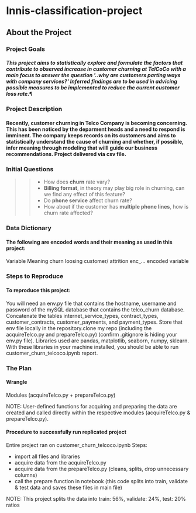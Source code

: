 
# Innis-classification-project



## About the Project

### Project Goals

##### This project aims to statistically explore and formulate the factors that contribute to observed increase in customer churning at TelCoCo with a main focus to answer the question '..why are customers parting ways with company services?' Inferred findings are to be used in advicing possible measures to be implemented to reduce the current customer loss rate.¶
 

### Project Description

#### Recently, customer churning in Telco Company is becoming concerning. This has been noticed by the deparment heads and a need to respond is imminent. The company keeps records on its customers and aims to statistically understand the cause of churning and whether, if possible, infer meaning through modeling that willl guide our business recommendations. Project delivered via csv file.


### Initial Questions

>> -  How does **churn** rate vary?
>> -  **Billing format**, in theory may play big role in churning, can we find any effect of this feature?
>> -  Do **phone service** affect churn rate?
>> -  How about if the customer has **multiple phone lines**, how is churn rate affected?

### Data Dictionary

#### The following are encoded words and their meaning as used in this project:

Variable	Meaning
churn	loosing customer/ attrition
enc_... 	encoded variable


### Steps to Reproduce

#### To reproduce this project:

You will need an env.py file that contains the hostname, username and password of the mySQL database that contains the telco_churn database. Concatenate the tables internet_service_types, contract_types, customer_contracts, customer_payments, and payment_types. Store that env file locally in the repository.clone my repo (including the acquireTelco.py and prepareTelco.py) (confirm .gitignore is hiding your env.py file). Libraries used are pandas, matplotlib, seaborn, numpy, sklearn. With these libraries in your machine installed, you should be able to run customer_churn_telcoco.ipynb report.


### The Plan

#### Wrangle

Modules (acquireTelco.py + prepareTelco.py)

NOTE: User-defined functions for acquiring and preparing the data are created and called directly within the respective modules (acquireTelco.py & prepareTelco.py).

#### Procedure to successfully run replicated project

Entire project ran on customer_churn_telcoco.ipynb
Steps:

- import all files and libraries
- acquire data from the acquireTelco.py
- acquire data from the prepareTelco.py (cleans, splits, drop unnecessary columns)
- call the prepare function in notebook (this code splits into train, validate & test data and saves these files in main file)

NOTE: This project splits the data into train: 56%, validate: 24%, test: 20% ratios
